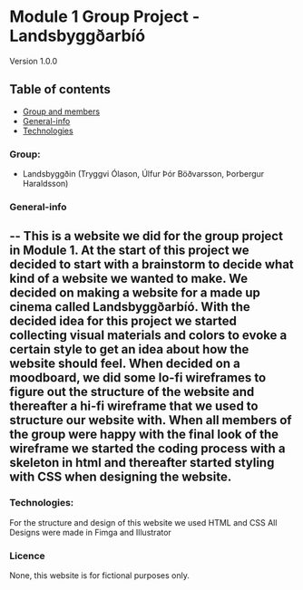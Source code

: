 # Module 1 Group Project - Landsbyggðarbíó

Version 1.0.0


## Table of contents
* [Group and members](#Group)
* [General-info](#general-info)
* [Technologies](#technologies)

### Group: 
- Landsbyggðin (Tryggvi Ólason, Úlfur Þór Böðvarsson, Þorbergur Haraldsson)

### General-info
--
This is a website we did for the group project in Module 1. 
At the start of this project we decided to start with a brainstorm to decide what kind of a website we wanted to make. 
We decided on making a website for a made up cinema called Landsbyggðarbíó.
With the decided idea for this project we started collecting visual materials and colors to evoke a certain style to get an idea about how the website should feel. When decided on a moodboard, we did some lo-fi wireframes to figure out the structure of the website and thereafter a hi-fi wireframe that we used to structure our website with. When all members of the group were happy with the final look of the wireframe we started the coding process with a skeleton in html and thereafter started styling with CSS when designing the website.
--

### Technologies: 
For the structure and design of this website we used HTML and CSS
All Designs were made in Fimga and Illustrator

### Licence
None, this website is for fictional purposes only.